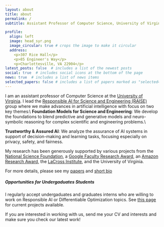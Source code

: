 ```yaml
---
layout: about
title: about
permalink: /
subtitle: Assistant Professor of Computer Science, University of Virginia

profile:
  align: left
  image: head_syr.png
  image_circular: true # crops the image to make it circular
  address:
    <p>307 Rice Hall</p>
    <p>85 Engineer's Way</p>
    <p>Charlottesville, VA 22904</p>
latest_posts: false  # includes a list of the newest posts
social: true  # includes social icons at the bottom of the page
news: true  # includes a list of news items
selected_papers: false # includes a list of papers marked as "selected={true}"
---
```


I am an assistant professor of Computer Science at the [University of Virginia](https://engineering.virginia.edu/departments/computer-science). 
I lead the [Responsible AI for Science and Engineering (RAISE)](/group/) group where we make advances in artificial intelligence with focus on two key themes:\\
  **Foundation Models for Science and Engineering**: We develop the foundations to blend predictive and generative models and neuro-symbolic reasoning for complex scientific and engineering problems.\\
  <!-- and  create ways to integrate knowledge, constraints, and physical principles into learning models. -->
  **Trustworthy & Assured AI**: We analyze the assurance of AI systems in support of decision-making and learning tasks, focusing especially on privacy, safety, and fairness.


<!-- I am a recipient of the _2022 AWS Amazon Research Award_, the _2022 NSF CAREER award_,
the 2022 _Google Research Scholar Award_, the _2022 Caspar Bowden PET award_, the
_2021 ISSNAF Mario Gerla Young Investigator Award_, the _2021 ACP Early Career Researcher Award_,
the _2017 AI*AI Best AI dissertation award_, and _several best paper awards_. 
 -->
 My research has been generously supported by various projects from the [National Science Foundation](https://www.nsf.gov/awardsearch/simpleSearchResult?queryText=%22Ferdinando+Fioretto%22&ActiveAwards=true&ExpiredAwards=true), a [Google Faculty Research Award](https://research.google/outreach/research-scholar-program/recipients/), an [Amazon Research Award](https://www.amazon.science/research-awards/recipients/ferdinando-fioretto), the [LaCross Institute](https://www.darden.virginia.edu/lacross-ai-institute/initiatives), and the University of Virginia.

For more details, please see my [papers](publications/) and [short bio](bio/)


##### Opportunities for Undergaduates Students

I regularly accept undergaduates and graduates interns who are willing to work on Responsible AI or Differentiable Optimization topics. 
See [this page](projects/projects-Summer25) for current projects available. 

If you are interested in working with us, send me your CV and interests and make sure you check our latest work!
